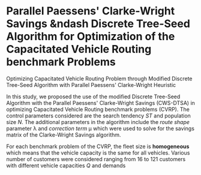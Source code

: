 # Parallel Paessens' Clarke-Wright Savings &ndash Discrete Tree-Seed Algorithm for Optimization of the Capacitated Vehicle Routing benchmark Problems
Optimizing Capacitated Vehicle Routing Problem through Modified Discrete Tree-Seed Algorithm with Parallel Paessens' Clarke-Wright Heuristic

In this study, we proposed the use of the modified Discrete Tree-Seed Algorithm with the Parallel Paessens' Clarke-Wright Savings (CWS-DTSA) in optimizing Capacitated Vehicle Routing benchmark problems (CVRP). The control parameters considered are the search tendency *ST* and population size *N*. The additional parameters in the algorithm include the *route shape* parameter λ and *correction term* μ which were used to solve for the savings matrix of the Clarke-Wright Savings algorithm.

For each benchmark problem of the CVRP, the fleet size is **homogeneous** which means that the vehicle capacity is the same for all vehicles. Various number of customers were considered ranging from 16 to 121 customers with different vehicle capacities *Q* and demands 
